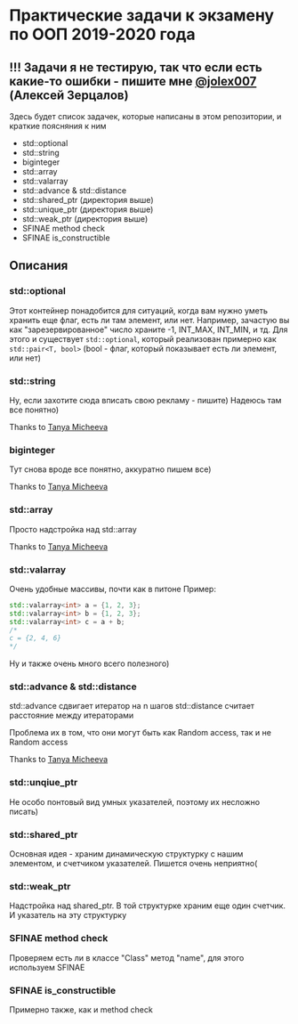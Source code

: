 # Практические задачи к экзамену по ООП 2019-2020 года

## !!! Задачи я не тестирую, так что если есть какие-то ошибки - пишите мне [@jolex007](https://t.me/jolex007) (Алексей Зерцалов)

Здесь будет список задачек, которые написаны в этом репозитории, и краткие поясняния к ним

- std::optional
- std::string
- biginteger
- std::array
- std::valarray
- std::advance & std::distance
- std::shared_ptr (директория выше)
- std::unique_ptr (директория выше)
- std::weak_ptr (директория выше)
- SFINAE method check
- SFINAE is_constructible

## Описания

### std::optional
Этот контейнер понадобится для ситуаций, когда вам нужно уметь хранить еще флаг, есть ли там элемент, или нет. Например, зачастую вы как "зарезервированное" число храните -1, INT_MAX, INT_MIN, и тд. Для этого и существует ```std::optional```, который реализован примерно как ```std::pair<T, bool>``` (bool - флаг, который показывает есть ли элемент, или нет)

### std::string
Ну, если захотите сюда вписать свою рекламу - пишите) Надеюсь там все понятно)

Thanks to [Tanya Micheeva](https://github.com/tanyaamiheeva)

### biginteger
Тут снова вроде все понятно, аккуратно пишем все)

Thanks to [Tanya Micheeva](https://github.com/tanyaamiheeva)

### std::array
Просто надстройка над std::array

Thanks to [Tanya Micheeva](https://github.com/tanyaamiheeva)

### std::valarray
Очень удобные массивы, почти как в питоне
Пример:
```cpp
std::valarray<int> a = {1, 2, 3};
std::valarray<int> b = {1, 2, 3};
std::valarray<int> c = a + b;
/*
c = {2, 4, 6}
*/
```
Ну и также очень много всего полезного)

### std::advance & std::distance
std::advance сдвигает итератор на n шагов
std::distance считает расстояние между итераторами

Проблема их в том, что они могут быть как Random access, так и не Random access

Thanks to [Tanya Micheeva](https://github.com/tanyaamiheeva)

### std::unqiue_ptr
Не особо понтовый вид умных указателей, поэтому их несложно писать)

### std::shared_ptr
Основная идея - храним динамическую структурку с нашим элементом, и счетчиком указателей. Пишется очень неприятно(

### std::weak_ptr
Надстройка над shared_ptr. В той структурке храним еще один счетчик. И указатель на эту структурку

### SFINAE method check
Проверяем есть ли в классе "Class" метод "name", для этого используем SFINAE

### SFINAE is_constructible
Примерно также, как и method check
